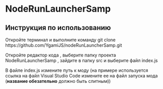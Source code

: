<h1>NodeRunLauncherSamp</h1>
<h2>Инструкция по использованию</h2>
<div>
<p>
  Откройте терминал и выполните команду git clone https://github.com/YgamiJS/nodeRunLauncherSamp.git 
</p>
<p>
  Откройте редактор кода , выберите папку проекта NodeRunLauncherSamp , зайдите в папку src и выберите файл index.js  
</p>
<p>
  В файле index.js измените путь к моду (на примере используется ссылка на файл Visual Studio Code измените ее на файл запуска мода (<strong>название обезательно</strong> должно быть слитным))
</p>
</div>
